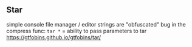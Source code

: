 ## Star

simple console file manager / editor
strings are "obfuscated"
bug in the compress func: `tar *` = ability to pass parameters to tar
https://gtfobins.github.io/gtfobins/tar/
